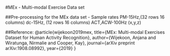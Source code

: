 #MEx - Multi-modal Exercise Data set


##Pre-processing for the MEx data set - Sample rates
PM-15Hz,(32 rows 16 columns)
dc-15Hz, (12 rows 16 columns)
ACT,ACW-100Hz (x,y,z)


##Reference:
@article{wijekoon2019mex,
  title={MEx: Multi-modal Exercises Dataset for Human Activity Recognition},
  author={Wijekoon, Anjana and Wiratunga, Nirmalie and Cooper, Kay},
  journal={arXiv preprint arXiv:1908.08992},
  year={2019}
}